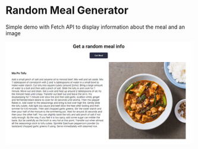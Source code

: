 # Random Meal Generator
Simple demo with Fetch API to display information about the meal and an image

![Meal Image](./img/meal.png)